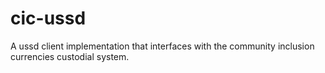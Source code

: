 # cic-ussd

A ussd client implementation that interfaces with the community inclusion currencies custodial system.
